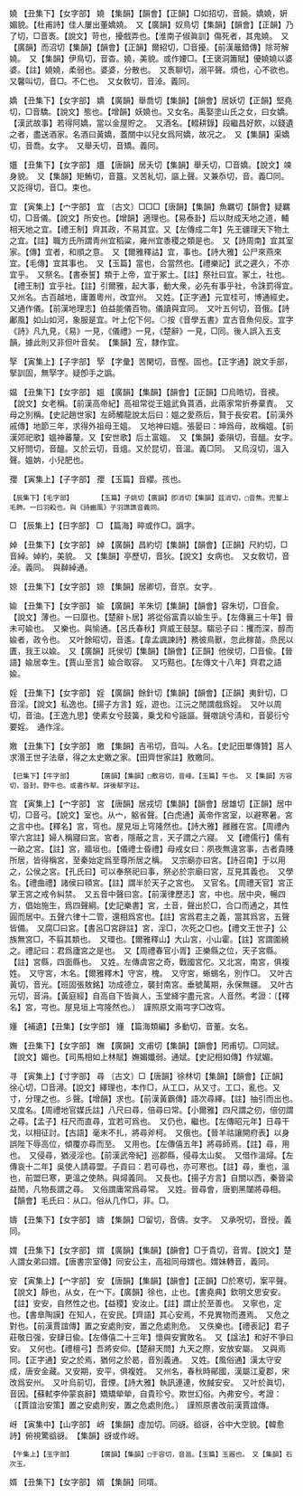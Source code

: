 <!-- { "loadSidebar": true } -->
嬈	【丑集下】【女字部】	嬈	【集韻】【韻會】【正韻】□如招切，音饒。嬌嬈，姸媚貌。【杜甫詩】佳人屢出董嬌嬈。　又【廣韻】奴鳥切【集韻】【韻會】【正韻】乃了切，□音褭。【說文】苛也，擾戲弄也。【淮南子俶眞訓】傷死者，其鬼嬈。　又【廣韻】而沼切【集韻】【韻會】【正韻】爾紹切，□音擾。【前漢鼂錯傳】除苛解嬈。　又【集韻】伊鳥切，音杳。嬈，美貌。或作婹□。【王褒洞簫賦】優嬈嬈以婆婆。【註】嬈嬈，柔弱也。婆婆，分散也。　又褭聊切，溺平聲。煩也，心不欲也。　又馨叫切，音□。不仁也。　又女敎切，音淖。義同。

嬌	【丑集下】【女字部】	嬌	【廣韻】舉喬切【集韻】【韻會】居妖切【正韻】堅堯切，□音驕。【說文】態也。【增韻】妖嬈也。又女名。禹娶塗山氏之女，曰女嬌。【漢武故事】若得阿嬌，當以金屋貯之。　又酒名。【輟耕錄】段繼昌好飮，以錢遺之者，盡送酒家。名酒曰黃嬌，蓋關中以兒女爲阿嬌，故况之。　又【集韻】渠嬌切，音喬。女字。　又舉夭切，音矯。義同。

孂	【丑集下】【女字部】	孂	【唐韻】居夭切【集韻】舉夭切，□音嬌。【說文】竦身貌。　又【集韻】矩鮪切，音簋。又苦糺切，謳上聲。又兼忝切，音。義□同。　又訖得切，音□。束也。

宜	【寅集上】【宀字部】	宜	〔古文〕□□□【唐韻】【集韻】魚羈切【韻會】疑羈切，□音儀。【說文】所安也。【增韻】適理也。【易泰卦】后以財成天地之道，輔相天地之宜。【禮王制】齊其政，不易其宜。又【左傳成二年】先王疆理天下物土之宜。【註】職方氏所謂靑州宜稻粱，雍州宜黍稷之類是也。　又【詩周南】宜其室家。【傳】宜者，和順之意。　又【爾雅釋詁】宜，事也。【詩大雅】公尸來燕來宜。【毛傳】宜其事也。　又【玉篇】當也，合當然也。【禮樂記】武之遲久，不亦宜乎。　又祭名。【書泰誓】類于上帝，宜于冢土。【註】祭社曰宜。冢土，社也。【禮王制】宜乎社。【註】引爾雅，起大事，動大衆，必先有事乎社，令誅罰得宜。　又州名。古百越地，庸置粵州，改宜州。　又姓。【正字通】元宜桂可，博通經史。　又通作儀。【前漢地理志】伯益能儀百物。儀讀與宜同。　又叶五何切，音俄。【詩鄘風】如山如河，象服是宜。叶上佗下何。◎按《音學五書》宜古音魚何反。宜字《詩》凡九見，《易》一見，《儀禮》一見，《楚辭》一見，□同。後人誤入五支韻，據此則又非但叶音矣。　【集韻】宐，隸作宜。

孯	【寅集上】【子字部】	孯	【字彙】苦閑切，音慳。固也。【正字通】說文手部，掔訓固，無孯字。疑卽手之譌。

媪	【丑集下】【女字部】	媼	【廣韻】【集韻】【韻會】【正韻】□烏皓切，音襖。【說文】女老稱。【前漢高帝紀】高祖常從王媼武負貰酒，此兩家常折券棄責。　又母之別稱。【史記趙世家】左師觸龍說太后曰：媼之愛燕后，賢于長安君。【前漢外戚傳】地節三年，求得外祖母王媼。　又地神曰媼。張晏曰：坤爲母，故稱媼。【前漢郊祀歌】媼神蕃釐。又【安世歌】后土富媼。　又【集韻】委隕切，音醞。女字。　又紆問切，音醞。又於云切，音熅。又於昆切，音溫。義□同。　又烏沒切，溫入聲。媼妠，小兒肥也。

孾	【寅集上】【子字部】	孾	【玉篇】音纓。孩也。

	【辰集下】【毛字部】		【玉篇】子姚切【廣韻】卽消切【集韻】兹消切，□音焦。兜鍪上毛飾。一曰羽殺也。與《詩豳風》子羽譙譙音義同。

□	【辰集上】【日字部】	□	【篇海】晬或作□。譌字。

婥	【丑集下】【女字部】	婥	【廣韻】昌約切【集韻】【韻會】【正韻】尺約切，□音綽。婥約，美貌。　又【集韻】亭歷切，音狄。【說文】女病也。　又女敎切，音淖。義同。　與繛綽通。

婛	【丑集下】【女字部】	婛	【集韻】居卿切，音京。女字。

婾	【丑集下】【女字部】	婾	【廣韻】羊朱切【集韻】【韻會】容朱切，□音兪。【說文】薄也。一曰靡也。【楚辭卜居】將從俗富貴以婾生乎。【左傳襄三十年】晉未可婾也。　又樂也。與愉通。【呂氏春秋】齊威王鼓瑟。騶忌子曰：攫而深，醇而婾者，政令也。　又叶餘昭切，音遙。【韋孟諷諫詩】務彼鳥獸，忽此稼苗。烝民以匱，我王以婾。　又【廣韻】託侯切【集韻】【韻會】【正韻】他侯切，□音偸。【晉語】婾居幸生。【賈山至言】婾合取容。　又巧黠也。【左傳文十八年】齊君之語婾。

婬	【丑集下】【女字部】	婬	【廣韻】餘針切【集韻】【韻會】【正韻】夷針切，□音淫。【說文】私逸也。【揚子方言】婬，遊也。江沅之閒謂戲爲婬。　又叶以周切，音油。【王逸九思】使素女兮鼓簧，乗戈和兮謡謳。聲噭誂兮淸和，音晏衍兮要婬。　通作淫。

嬓	【丑集下】【女字部】	嬓	【集韻】吉弔切，音叫。人名。【史記田單傳贊】莒人求湣王世子法章，得之太史嬓之家。【田齊世家註】敫嬓同。

	【巳集下】【牛字部】		【廣韻】【集韻】□敷容切，音峰。【玉篇】牛也。　又【集韻】方容切，音封。野牛也。或書作犎。詳後犎字註。

宫	【寅集上】【宀字部】	宮	【唐韻】居戎切【集韻】【韻會】居雄切【正韻】居中切，□音弓。【說文】室也。从宀，躳省聲。【白虎通】黃帝作宮室，以避寒暑。宮之言中也。【釋名】宮，穹也。屋見垣上穹隆然也。【詩大雅】雝雝在宮。【周禮內宰六宮註】婦人稱寢曰宮。宮者，隱蔽之言，天子謂之六寢。　又【禮儒行】儒有一畝之宮。【註】宮，牆垣也。【儀禮士昏禮】母戒女曰：夙夜無違宮事，古者貴賤所居，皆得稱宮，至秦始定爲至尊所居之稱。　又宗廟亦曰宮。【詩召南】于以用之，公侯之宮。【孔氏曰】可以奉祭祀曰事，祭必於宗廟曰宮，互見其義也。　又學名。【禮曲禮】諸侯曰頖宮。【註】謂半於天子之宮也。　又官名。【周禮天官】宮正掌王宮之戒令糾禁。　又五音中聲曰宮。【前漢律歷志】宮，中也。居中央，暢四方，倡始施生，爲四聲綱。【史記樂書】宮，土音，聲出於□，合口而通之，其性圓而居中。五聲六律十二管，還相爲宮也。【註】宮爲君主之義，當其爲宮，五聲皆備。　又腐□曰宮。【書呂□宮辟註】宮，淫□，次死之□也。【禮文王世子】公族無宮□，不翦其類也。　又環也。【爾雅釋山】大山宮，小山霍。【註】宮謂圍繞之。禮記曰：君爲廬宮之是也。　又【周禮春官小胥】正樂縣之位，天子宮縣。【註】宮縣，四面縣也。　又姓。左傳虞宮之奇，戰國宮佗。又北宮，南宮，俱複姓。　又守宮，木名。【爾雅釋木】守宮，槐。　又守宮，蜥蜴名，別作□。　又叶古黃切，音光。【班固張敖銘】功成德立，襲封南宮。垂號萬期，永保無疆。　又叶古元切，音涓。【黃庭經】自高自下皆眞人，玉堂絳宇盡元宮。人音然。考證：〔【釋名】宮，宆也。屋見垣上宆隆然也。〕　謹照原文兩宆字□改穹。 

嬞	【補遺】【丑集】【女字部】	嬞	【篇海類編】多動切，音董。女名。

嫵	【丑集下】【女字部】	嫵	【廣韻】文甫切【集韻】【韻會】罔甫切。□同娬。【說文】媚也。【司馬相如上林賦】嫵媚孅弱。通娬。【史記相如傳】作娬媚。

寻	【寅集上】【寸字部】	尋	〔古文〕□【唐韻】徐林切【集韻】【韻會】【正韻】徐心切，□音潯。【說文】繹理也，本作□，从工口，从又寸。工口，亂也。又寸，分理之也。彡聲。【增韻】求也。【前漢黃霸傳】語次尋繹。【註】抽引而出也。　又度名。【周禮地官媒氏註】八尺曰尋，倍尋曰常。【小爾雅】四尺謂之仞，倍仞謂之尋。【孟子】枉尺而直尋，宜若可爲也。　又仍也，繼也。【左傳昭元年】日尋干戈，以相征討。【古語】毫末不扎，將尋斧柯。　又俄也。【晉羊祜讓開府表】以身誤陛下辱高位，傾覆亦尋而至。　又用也。【左傳僖五年】將尋師焉。【註】尋，用也。　又侵尋，猶浸淫也。【前漢武帝紀】巡郡縣，侵尋太山矣。　又借作溫燖。【左傳哀十二年】吳使人請尋盟。子貢曰：若可尋也，亦可寒也。【註】尋，重也，溫也，前盟巳寒，更溫之使熱。與燖義同。　又長也。【揚子方言】自關以西，秦晉梁益閒，凡物長謂之尋。　又俗謂庸常爲尋常。　又姓。晉尋會，唐劉黑闥將尋相。　【韻會】毛氏曰：从口。俗从几作□，非。□。

嬦	【丑集下】【女字部】	嬦	【集韻】□留切，音儔。女字。　又承呪切，音授。義同。

媦	【丑集下】【女字部】	媦	【廣韻】【集韻】【韻會】□于貴切，音胃。【說文】楚人謂女弟曰媦。【唐書宗室傳】同安公主，高祖同母媦也。媦妹轉音，義同。

安	【寅集上】【宀字部】	安	【唐韻】【集韻】【韻會】【正韻】□於寒切，案平聲。【說文】靜也，从女，在宀下。【廣韻】徐也，止也。【書堯典】欽明文思安安。【註】安安，自然性之也。【益稷】安汝止。【註】謂止於至善也。　又寧也，定也。【書臯陶謨】在知人，在安民。【齊語】其心安焉，不見異物而遷焉。　又危之對也。【前漢賈誼傳】置之安處則安，置之危處則危。　又佚樂也。【禮表記】君子莊敬日强，安肆日偸。【左傳僖二十三年】懷與安實敗名。　又【諡法】和好不爭曰安。　又何也。【禮檀弓】吾將安仰。【楚辭天問】九天之際，安放安屬。　又與焉同。【正字通】安之於焉，猶何之於曷，音別義通。　又姓。【風俗通】漢太守安成，唐安金藏。又安期，安平，俱複姓。　又州名，春秋時鄖國，漢屬江夏郡，宋改爲安州。　又叶烏前切，音煙。【詩大雅】執訊連連，攸馘安安。　又叶於眞切，音因。【蘇軾李仲蒙哀辭】矯矯犖犖，自貴珍兮。欺世幻俗。內弗安兮。考證：〔【賈誼治安策】置之安處則安，置之危處則危。〕　謹照原書改前漢賈誼傳。 

岈	【寅集中】【山字部】	岈	【集韻】虛加切。同谺。谽谺，谷中大空貌。【韓愈詩】俯視驚谽谺。　【集韻】谺或作岈。

	【午集上】【玉字部】		【廣韻】【集韻】□于容切，音邕。【玉篇】玉器也。　又【集韻】石次玉。

婿	【丑集下】【女字部】	婿	【集韻】同壻。

